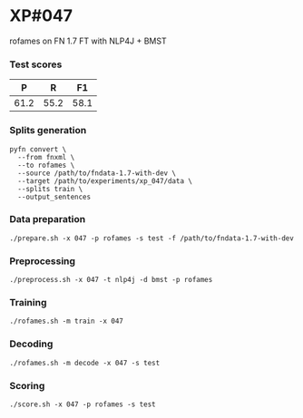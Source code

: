 # XP\#047

rofames on FN 1.7 FT with NLP4J + BMST

### Test scores
| P| R | F1 |
| --- | --- | --- |
| 61.2 | 55.2 | 58.1 |

### Splits generation
```
pyfn convert \
  --from fnxml \
  --to rofames \
  --source /path/to/fndata-1.7-with-dev \
  --target /path/to/experiments/xp_047/data \
  --splits train \
  --output_sentences
```

### Data preparation
```
./prepare.sh -x 047 -p rofames -s test -f /path/to/fndata-1.7-with-dev
```

### Preprocessing
```
./preprocess.sh -x 047 -t nlp4j -d bmst -p rofames
```

### Training
```
./rofames.sh -m train -x 047
```

### Decoding
```
./rofames.sh -m decode -x 047 -s test
```

### Scoring
```
./score.sh -x 047 -p rofames -s test
```

